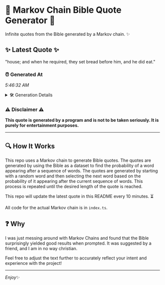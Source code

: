# 📖 Markov Chain Bible Quote Generator 📖

Infinite quotes from the Bible generated by a Markov chain. ✨

## ✨ Latest Quote ✨
"house; and when he required, they set bread before him, and he did eat."

### ⏰ Generated At
*5:46:32 AM*

<details>
    <summary>🛠️ Generation Details</summary>
    <p>
        <strong>🌱 Seed:</strong> house;<br>
        <strong>🔄 Iterations:</strong> 13<br>
        <strong>📜 Context History:</strong><br>[ house; ]: and<br>[ house;, and ]: when<br>[ house;, and, when ]: he<br>[ house;, and, when, he ]: required,<br>[ house;, and, when, he, required, ]: they<br>[ house;, and, when, he, required,, they ]: set<br>[ and, when, he, required,, they, set ]: bread<br>[ when, he, required,, they, set, bread ]: before<br>[ he, required,, they, set, bread, before ]: him,<br>[ required,, they, set, bread, before, him, ]: and<br>[ they, set, bread, before, him,, and ]: he<br>[ set, bread, before, him,, and, he ]: did<br>[ bread, before, him,, and, he, did ]: eat.<br>
    </p>
</details>

### ⚠️ Disclaimer ⚠️
**This quote is generated by a program and is not to be taken seriously. It is purely for entertainment purposes.**

---

## 🔍 How It Works

This repo uses a Markov chain to generate Bible quotes. The quotes are generated by using the Bible as a dataset to find the probability of a word appearing after a sequence of words. The quotes are generated by starting with a random word and then selecting the next word based on the probability of it appearing after the current sequence of words. This process is repeated until the desired length of the quote is reached.

This repo will update the latest quote in this README every 10 minutes. ⏳

All code for the actual Markov chain is in `index.ts`.

## ❓ Why

I was just messing around with Markov Chains and found that the Bible surprisingly yielded good results when prompted. 
It was suggested by a friend, and I am in no way christian.

Feel free to adjust the text further to accurately reflect your intent and experience with the project!

---

*Enjoy*✨
